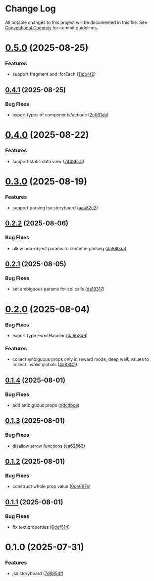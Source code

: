 # Change Log

All notable changes to this project will be documented in this file.
See [Conventional Commits](https://conventionalcommits.org) for commit guidelines.

# [0.5.0](https://github.com/easyops-cn/next-advanced-bricks/compare/@next-shared/jsx-storyboard@0.4.1...@next-shared/jsx-storyboard@0.5.0) (2025-08-25)


### Features

* support fragment and :forEach ([11db4f2](https://github.com/easyops-cn/next-advanced-bricks/commit/11db4f2450eaf8f209b75ad622fc51d83c547518))





## [0.4.1](https://github.com/easyops-cn/next-advanced-bricks/compare/@next-shared/jsx-storyboard@0.4.0...@next-shared/jsx-storyboard@0.4.1) (2025-08-25)


### Bug Fixes

* export types of components/actions ([2c061de](https://github.com/easyops-cn/next-advanced-bricks/commit/2c061de4cb1ced188484c250d3d12aa02548e2a8))





# [0.4.0](https://github.com/easyops-cn/next-advanced-bricks/compare/@next-shared/jsx-storyboard@0.3.0...@next-shared/jsx-storyboard@0.4.0) (2025-08-22)


### Features

* support static data view ([74486c5](https://github.com/easyops-cn/next-advanced-bricks/commit/74486c578411d1ab286714729858b93009433e36))





# [0.3.0](https://github.com/easyops-cn/next-advanced-bricks/compare/@next-shared/jsx-storyboard@0.2.2...@next-shared/jsx-storyboard@0.3.0) (2025-08-19)


### Features

* support parsing tsx storyboard ([aaa32c2](https://github.com/easyops-cn/next-advanced-bricks/commit/aaa32c2b7fd0f8659523a4b5503ad596317212e2))





## [0.2.2](https://github.com/easyops-cn/next-advanced-bricks/compare/@next-shared/jsx-storyboard@0.2.1...@next-shared/jsx-storyboard@0.2.2) (2025-08-06)


### Bug Fixes

* allow non-object params to continue parsing ([da88baa](https://github.com/easyops-cn/next-advanced-bricks/commit/da88baa804267682c1b8375d1aa3676538129790))





## [0.2.1](https://github.com/easyops-cn/next-advanced-bricks/compare/@next-shared/jsx-storyboard@0.2.0...@next-shared/jsx-storyboard@0.2.1) (2025-08-05)


### Bug Fixes

* set ambiguous params for api calls ([da19317](https://github.com/easyops-cn/next-advanced-bricks/commit/da19317f08b6e11d0cec1f34e44c46858c5dd0da))





# [0.2.0](https://github.com/easyops-cn/next-advanced-bricks/compare/@next-shared/jsx-storyboard@0.1.4...@next-shared/jsx-storyboard@0.2.0) (2025-08-04)


### Bug Fixes

* export type EventHandler ([da9b3d9](https://github.com/easyops-cn/next-advanced-bricks/commit/da9b3d9ee4c257e18f56f94249d3f29f71de122d))


### Features

* collect ambiguous props only in reward mode,  deep walk values to collect invalid globals ([4a83f41](https://github.com/easyops-cn/next-advanced-bricks/commit/4a83f41d1aa465a21d76c04f8fd8523f3a007ccd))





## [0.1.4](https://github.com/easyops-cn/next-advanced-bricks/compare/@next-shared/jsx-storyboard@0.1.3...@next-shared/jsx-storyboard@0.1.4) (2025-08-01)


### Bug Fixes

* add ambiguous props ([ddcdbce](https://github.com/easyops-cn/next-advanced-bricks/commit/ddcdbced9db4402b7cab35134ec523b8d93475a8))





## [0.1.3](https://github.com/easyops-cn/next-advanced-bricks/compare/@next-shared/jsx-storyboard@0.1.2...@next-shared/jsx-storyboard@0.1.3) (2025-08-01)


### Bug Fixes

* disallow arrow functions ([ea62563](https://github.com/easyops-cn/next-advanced-bricks/commit/ea6256325b72c9bed19f8fa3e44d5dbd17e2fe38))





## [0.1.2](https://github.com/easyops-cn/next-advanced-bricks/compare/@next-shared/jsx-storyboard@0.1.1...@next-shared/jsx-storyboard@0.1.2) (2025-08-01)


### Bug Fixes

* construct whole prop value ([0ce097e](https://github.com/easyops-cn/next-advanced-bricks/commit/0ce097e647a8b22a8da629ef04804182278df5bd))





## [0.1.1](https://github.com/easyops-cn/next-advanced-bricks/compare/@next-shared/jsx-storyboard@0.1.0...@next-shared/jsx-storyboard@0.1.1) (2025-08-01)


### Bug Fixes

* fix text properties ([6def614](https://github.com/easyops-cn/next-advanced-bricks/commit/6def614ff607b784ac59aee6a69626cba00fecf7))





# 0.1.0 (2025-07-31)


### Features

* jsx storyboard ([7d6954f](https://github.com/easyops-cn/next-advanced-bricks/commit/7d6954f116f26ea31f9f9f66f4a27beef3c16321))
